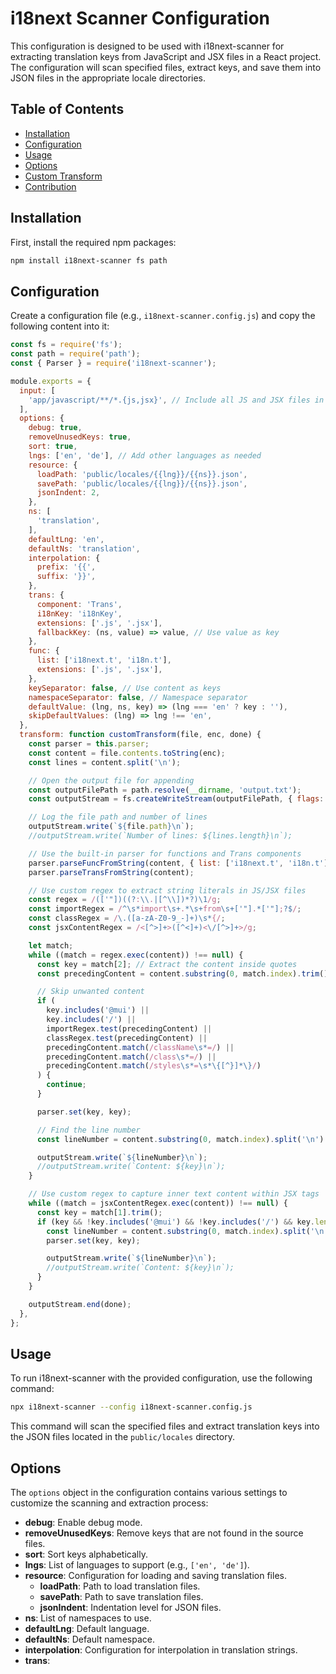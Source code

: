 # i18next Scanner Configuration

This configuration is designed to be used with i18next-scanner for extracting translation keys from JavaScript and JSX files in a React project. The configuration will scan specified files, extract keys, and save them into JSON files in the appropriate locale directories.

## Table of Contents

- [Installation](#installation)
- [Configuration](#configuration)
- [Usage](#usage)
- [Options](#options)
- [Custom Transform](#custom-transform)
- [Contribution](#contribution)

## Installation

First, install the required npm packages:

```sh
npm install i18next-scanner fs path
```

## Configuration

Create a configuration file (e.g., `i18next-scanner.config.js`) and copy the following content into it:

```javascript
const fs = require('fs');
const path = require('path');
const { Parser } = require('i18next-scanner');

module.exports = {
  input: [
    'app/javascript/**/*.{js,jsx}', // Include all JS and JSX files in app/javascript and subdirectories
  ],
  options: {
    debug: true,
    removeUnusedKeys: true,
    sort: true,
    lngs: ['en', 'de'], // Add other languages as needed
    resource: {
      loadPath: 'public/locales/{{lng}}/{{ns}}.json',
      savePath: 'public/locales/{{lng}}/{{ns}}.json',
      jsonIndent: 2,
    },
    ns: [
      'translation',
    ],
    defaultLng: 'en',
    defaultNs: 'translation',
    interpolation: {
      prefix: '{{',
      suffix: '}}',
    },
    trans: {
      component: 'Trans',
      i18nKey: 'i18nKey',
      extensions: ['.js', '.jsx'],
      fallbackKey: (ns, value) => value, // Use value as key
    },
    func: {
      list: ['i18next.t', 'i18n.t'],
      extensions: ['.js', '.jsx'],
    },
    keySeparator: false, // Use content as keys
    namespaceSeparator: false, // Namespace separator
    defaultValue: (lng, ns, key) => (lng === 'en' ? key : ''),
    skipDefaultValues: (lng) => lng !== 'en',
  },
  transform: function customTransform(file, enc, done) {
    const parser = this.parser;
    const content = file.contents.toString(enc);
    const lines = content.split('\n');

    // Open the output file for appending
    const outputFilePath = path.resolve(__dirname, 'output.txt');
    const outputStream = fs.createWriteStream(outputFilePath, { flags: 'a' });

    // Log the file path and number of lines
    outputStream.write(`${file.path}\n`);
    //outputStream.write(`Number of lines: ${lines.length}\n`);

    // Use the built-in parser for functions and Trans components
    parser.parseFuncFromString(content, { list: ['i18next.t', 'i18n.t'] });
    parser.parseTransFromString(content);

    // Use custom regex to extract string literals in JS/JSX files
    const regex = /(['"])((?:\\.|[^\\])*?)\1/g;
    const importRegex = /^\s*import\s+.*\s+from\s+['"].*['"];?$/;
    const classRegex = /\.([a-zA-Z0-9_-]+)\s*{/;
    const jsxContentRegex = /<[^>]+>([^<]+)<\/[^>]+>/g;

    let match;
    while ((match = regex.exec(content)) !== null) {
      const key = match[2]; // Extract the content inside quotes
      const precedingContent = content.substring(0, match.index).trim();

      // Skip unwanted content
      if (
        key.includes('@mui') || 
        key.includes('/') || 
        importRegex.test(precedingContent) || 
        classRegex.test(precedingContent) || 
        precedingContent.match(/className\s*=/) || 
        precedingContent.match(/class\s*=/) || 
        precedingContent.match(/styles\s*=\s*\{[^}]*\}/)
      ) {
        continue;
      }

      parser.set(key, key);

      // Find the line number
      const lineNumber = content.substring(0, match.index).split('\n').length;

      outputStream.write(`${lineNumber}\n`);
      //outputStream.write(`Content: ${key}\n`);
    }

    // Use custom regex to capture inner text content within JSX tags
    while ((match = jsxContentRegex.exec(content)) !== null) {
      const key = match[1].trim();
      if (key && !key.includes('@mui') && !key.includes('/') && key.length > 1) {
        const lineNumber = content.substring(0, match.index).split('\n').length;
        parser.set(key, key);

        outputStream.write(`${lineNumber}\n`);
        //outputStream.write(`Content: ${key}\n`);
      }
    }

    outputStream.end(done);
  },
};
```

## Usage

To run i18next-scanner with the provided configuration, use the following command:

```sh
npx i18next-scanner --config i18next-scanner.config.js
```

This command will scan the specified files and extract translation keys into the JSON files located in the `public/locales` directory.

## Options

The `options` object in the configuration contains various settings to customize the scanning and extraction process:

- **debug**: Enable debug mode.
- **removeUnusedKeys**: Remove keys that are not found in the source files.
- **sort**: Sort keys alphabetically.
- **lngs**: List of languages to support (e.g., `['en', 'de']`).
- **resource**: Configuration for loading and saving translation files.
  - **loadPath**: Path to load translation files.
  - **savePath**: Path to save translation files.
  - **jsonIndent**: Indentation level for JSON files.
- **ns**: List of namespaces to use.
- **defaultLng**: Default language.
- **defaultNs**: Default namespace.
- **interpolation**: Configuration for interpolation in translation strings.
- **trans**:
